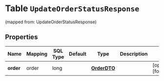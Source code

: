 
# Table `UpdateOrderStatusResponse`
(mapped from: UpdateOrderStatusResponse)

## Properties
Name | Mapping | SQL Type | Default | Type | Description | Notes
---- | ------- | -------- | ------- | ---- | ----------- | -----
**order** | order | long |  | [**OrderDTO**](OrderDTO.md) |  |  [optional] [foreignkey]



